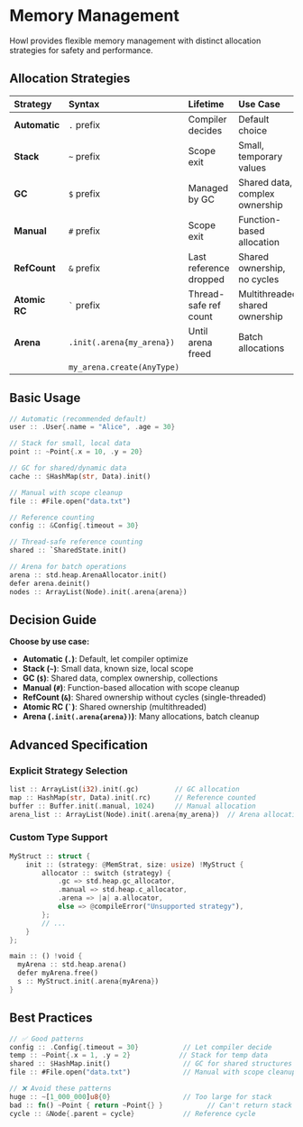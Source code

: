 # Memory Management

Howl provides flexible memory management with distinct allocation strategies for safety and performance.

## Allocation Strategies

| Strategy      | Syntax                     | Lifetime               | Use Case                       | Performance |
| :------------ | :------------------------- | :--------------------- | :----------------------------- | :---------- |
| **Automatic** | `.` prefix                 | Compiler decides       | Default choice                 | Variable    |
| **Stack**     | `~` prefix                 | Scope exit             | Small, temporary values        | Excellent   |
| **GC**        | `$` prefix                 | Managed by GC          | Shared data, complex ownership | Good        |
| **Manual**    | `#` prefix                 | Scope exit             | Function-based allocation      | Good        |
| **RefCount**  | `&` prefix                 | Last reference dropped | Shared ownership, no cycles    | Good        |
| **Atomic RC** | `` ` `` prefix             | Thread-safe ref count  | Multithreaded shared ownership | Fair        |
| **Arena**     | `.init(.arena{my_arena})`  | Until arena freed      | Batch allocations              | Excellent   |
|           | `my_arena.create(AnyType)` |                        |

## Basic Usage

```rust
// Automatic (recommended default)
user :: .User{.name = "Alice", .age = 30}

// Stack for small, local data
point :: ~Point{.x = 10, .y = 20}

// GC for shared/dynamic data
cache :: $HashMap(str, Data).init()

// Manual with scope cleanup
file :: #File.open("data.txt")

// Reference counting
config :: &Config{.timeout = 30}

// Thread-safe reference counting
shared :: `SharedState.init()

// Arena for batch operations
arena :: std.heap.ArenaAllocator.init()
defer arena.deinit()
nodes :: ArrayList(Node).init(.arena{arena})
```

## Decision Guide

**Choose by use case:**

- **Automatic (`.`)**: Default, let compiler optimize
- **Stack (`~`)**: Small data, known size, local scope
- **GC (`$`)**: Shared data, complex ownership, collections
- **Manual (`#`)**: Function-based allocation with scope cleanup
- **RefCount (`&`)**: Shared ownership without cycles (single-threaded)
- **Atomic RC (`` ` ``)**: Shared ownership (multithreaded)
- **Arena (`.init(.arena{arena})`)**: Many allocations, batch cleanup

## Advanced Specification

### Explicit Strategy Selection

```rust
list :: ArrayList(i32).init(.gc)         // GC allocation
map :: HashMap(str, Data).init(.rc)      // Reference counted
buffer :: Buffer.init(.manual, 1024)     // Manual allocation
arena_list :: ArrayList(Node).init(.arena{my_arena})  // Arena allocation
```

### Custom Type Support

```rust
MyStruct :: struct {
    init :: (strategy: @MemStrat, size: usize) !MyStruct {
        allocator :: switch (strategy) {
            .gc => std.heap.gc_allocator,
            .manual => std.heap.c_allocator,
            .arena => |a| a.allocator,
            else => @compileError("Unsupported strategy"),
        };
        // ...
    }
};

main :: () !void {
  myArena :: std.heap.arena()
  defer myArena.free()
  s :: MyStruct.init(.arena{myArena})
}

```

## Best Practices

```rust
// ✅ Good patterns
config :: .Config{.timeout = 30}           // Let compiler decide
temp :: ~Point{.x = 1, .y = 2}            // Stack for temp data
shared :: $HashMap.init()                  // GC for shared structures
file :: #File.open("data.txt")             // Manual with scope cleanup

// ❌ Avoid these patterns
huge :: ~[1_000_000]u8{0}                  // Too large for stack
bad :: fn() ~Point { return ~Point{} }           // Can't return stack data
cycle :: &Node{.parent = cycle}            // Reference cycle
```
